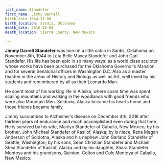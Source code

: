 ```yaml
---
last_name: Standefer
first_name: Jimmy Darrell
birth_date:1944-11-08
birth_location: Sardis, Oklahoma
death_date: 2016-12-04
death_location: Sierra County, New Mexico

---
```


 
**Jimmy Darrell Standefer** was born in a little cabin in Sardis, Oklahoma on November 8th, 1944 to Leta Belle Maxey Standefer and John Carl Standefer. His life has been epic in so many ways: as a world class sculptor whose works have been purchased for the Oklahoma Governor’s Mansion and for several Senatorial offices in Washington D.C. Also as a master teacher in the areas of History and Biology as well as Art, well loved by his students and remembered by all as their Leonardo Man.

He spent most of his working life in Alaska, where spare time was spent scaling mountains and walking in the woodlands with good friends who were also Mountain Men. Seldovia, Alaska became his hearts home and those friends became family.

Jimmy succumbed to Alzheimer’s disease on December 4th, 2016 after thirteen years of endurance and much accomplished even during that time. He is survived by his wife, Marilyn Standefer of Caballo, New Mexico; by his brother, John Michael Standefer of Kasilof, Alaska; by is niece, Rena Megan Anderson of Soldotna, Alaska and his nephew John Garland Standefer of Seattle, Washington; by his sons, Sean Christian Standefer and Michael Shea Standefer of Kasilof, Alaska and by his daughter, Shara Standefer Montoya and his grandsons, Quinton, Colton and Cole Montoya of Caballo, New Mexico.
